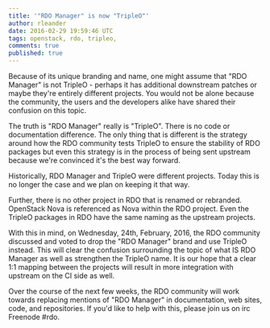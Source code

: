 ```yaml
---
title: '"RDO Manager" is now "TripleO"'
author: rleander
date: 2016-02-29 19:59:46 UTC
tags: openstack, rdo, tripleo,
comments: true
published: true
---
```


Because of its unique branding and name, one might assume that "RDO Manager" is not TripleO - perhaps it has additional downstream patches or maybe they're entirely different projects. You would not be alone because the community, the users and the developers alike have shared their confusion on this topic.

The truth is "RDO Manager" really is "TripleO". There is no code or documentation difference.  The only thing that is different is the strategy around how the RDO community tests TripleO to ensure the stability of RDO packages but even this strategy is in the process of being sent upstream because we're convinced it's the best way forward.

Historically, RDO Manager and TripleO were different projects. Today this is no longer the case and we plan on keeping it that way.

Further, there is no other project in RDO that is renamed or rebranded. OpenStack Nova is referenced as Nova within the RDO project. Even the TripleO packages in RDO have the same naming as the upstream projects.

With this in mind, on Wednesday, 24th, February, 2016, the RDO community discussed and voted to drop the "RDO Manager" brand and use TripleO instead. This will clear the confusion surrounding the topic of what IS RDO Manager as well as strengthen the TripleO name.  It is our hope that a clear 1:1 mapping between the projects will result in more integration with upstream on the CI side as well.

Over the course of the next few weeks, the RDO community will work towards replacing mentions of "RDO Manager" in documentation, web sites, code, and repositories. If you'd like to help with this, please join us on irc Freenode #rdo.